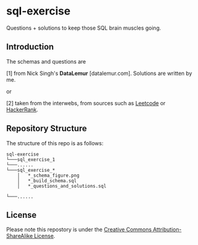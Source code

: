 # sql-exercise
Questions + solutions to keep those SQL brain muscles going.

## Introduction
The schemas and questions are 

[1] from Nick Singh's **DataLemur** [datalemur.com]. Solutions are written by me. 

or

[2] taken from the interwebs, from sources such as [Leetcode](https://leetcode.com/problemset/database/) or [HackerRank](https://www.hackerrank.com/domains/sql).

## Repository Structure
The structure of this repo is as follows:
```
sql-exercise
└───sql_exercise_1
└───......
└───sql_exercise_*
    │   *_schema_figure.png
    │   *_build_schema.sql
    │   *_questions_and_solutions.sql

└───......

```

## License
Please note this repostory is under the [Creative Commons Attribution-ShareAlike License](https://creativecommons.org/licenses/by-sa/3.0/).
